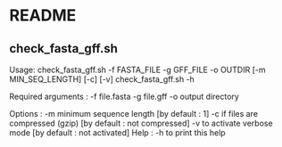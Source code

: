 # README


## check_fasta_gff.sh

Usage:
	check_fasta_gff.sh -f FASTA_FILE -g GFF_FILE -o OUTDIR [-m MIN_SEQ_LENGTH] [-c] [-v]
	check_fasta_gff.sh -h

Required arguments :
	-f file.fasta
	-g file.gff
	-o output directory

Options :
	-m minimum sequence length        [by default : 1]
	-c if files are compressed (gzip) [by default : not compressed]
	-v to activate verbose mode       [by default : not activated]
Help :
	-h to print this help
